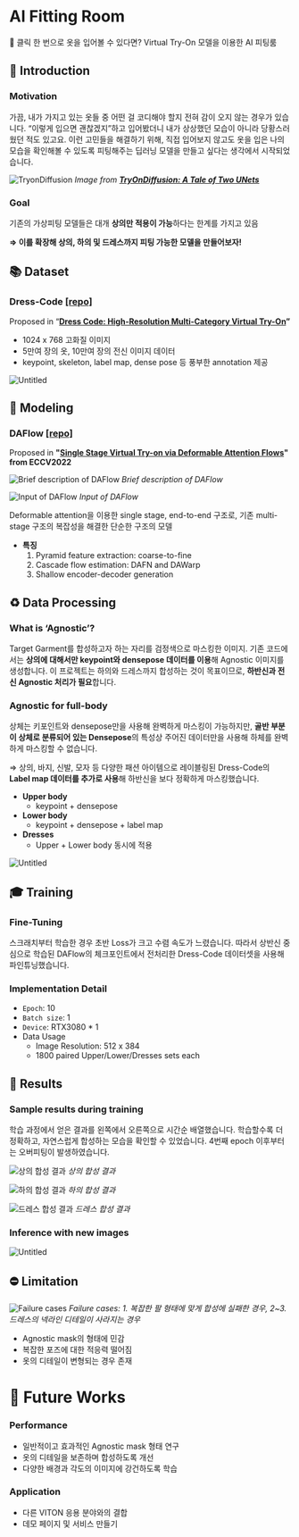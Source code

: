 # AI Fitting Room

<aside>
👜 클릭 한 번으로 옷을 입어볼 수 있다면?
Virtual Try-On 모델을 이용한 AI 피팅룸

</aside>

<!-- ## 💪 Our Team

> **김채현** _Lead_

- Research
- Data Processing
- Experiments
- Presentation

> **심하민**

- Research
- Data Processing
- Resource
- Training

> **노성주**

- Research
- Data Processing
- Presentation -->

## 👗 Introduction

### Motivation

가끔, 내가 가지고 있는 옷들 중 어떤 걸 코디해야 할지 전혀 감이 오지 않는 경우가 있습니다. “이렇게 입으면 괜찮겠지”하고 입어봤더니 내가 상상했던 모습이 아니라 당황스러웠던 적도 있고요. 이런 고민들을 해결하기 위해, 직접 입어보지 않고도 옷을 입은 나의 모습을 확인해볼 수 있도록 피팅해주는 딥러닝 모델을 만들고 싶다는 생각에서 시작되었습니다.

![TryonDiffusion](https://github.com/kchyun/ai-fitting-room/assets/63688973/bd3ab808-3b0f-4456-bc92-6aaea5ee5978)
_Image from **[TryOnDiffusion: A Tale of Two UNets](https://tryondiffusion.github.io/)**_

### Goal

기존의 가상피팅 모델들은 대개 **상의만 적용이 가능**하다는 한계를 가지고 있음

**⇒ 이를 확장해 상의, 하의 및 드레스까지 피팅 가능한 모델을 만들어보자!**

## 📚 Dataset

### Dress-Code [[repo]](https://github.com/aimagelab/dress-code)

Proposed in “**[Dress Code: High-Resolution Multi-Category Virtual Try-On](https://arxiv.org/abs/2204.08532)”**

- 1024 x 768 고화질 이미지
- 5만여 장의 옷, 10만여 장의 전신 이미지 데이터
- keypoint, skeleton, label map, dense pose 등 풍부한 annotation 제공

![Untitled](https://github.com/kchyun/ai-fitting-room/assets/63688973/55be9ea7-22c0-4b96-902b-9677cf535f6f)

## 📐 Modeling

### DAFlow [[repo]](https://github.com/OFA-Sys/DAFlow)

Proposed in **"[Single Stage Virtual Try-on via Deformable Attention Flows](https://arxiv.org/abs/2207.09161)" from ECCV2022**

![Brief description of DAFlow](https://github.com/kchyun/ai-fitting-room/assets/63688973/9aba8dcc-c255-4df0-8fb0-fa9723042253)
_Brief description of DAFlow_

![Input of DAFlow](https://github.com/kchyun/ai-fitting-room/assets/63688973/01cf8d52-bcf9-4ba0-a01f-16acb399b2ee)
_Input of DAFlow_

Deformable attention을 이용한 single stage, end-to-end 구조로, 기존 multi-stage 구조의 복잡성을 해결한 단순한 구조의 모델

- **특징**
  1. Pyramid feature extraction: coarse-to-fine
  2. Cascade flow estimation: DAFN and DAWarp
  3. Shallow encoder-decoder generation

## ♻️ Data Processing

### What is ‘Agnostic’?

Target Garment를 합성하고자 하는 자리를 검정색으로 마스킹한 이미지. 기존 코드에서는 **상의에 대해서만 keypoint와 densepose 데이터를 이용**해 Agnostic 이미지를 생성합니다. 이 프로젝트는 하의와 드레스까지 합성하는 것이 목표이므로, **하반신과 전신 Agnostic 처리가 필요**합니다.

### Agnostic for full-body

상체는 키포인트와 densepose만을 사용해 완벽하게 마스킹이 가능하지만, **골반 부분이 상체로 분류되어 있는 Densepose**의 특성상 주어진 데이터만을 사용해 하체를 완벽하게 마스킹할 수 없습니다.

⇒ 상의, 바지, 신발, 모자 등 다양한 패션 아이템으로 레이블링된 Dress-Code의 **Label map 데이터를 추가로 사용**해 하반신을 보다 정확하게 마스킹했습니다.

- **Upper body**
  - keypoint + densepose
- **Lower body**
  - keypoint + densepose + label map
- **Dresses**
  - Upper + Lower body
    동시에 적용

![Untitled](https://github.com/kchyun/ai-fitting-room/assets/63688973/beaf385e-e63f-4c7f-acf3-2e3467e1b3cc)

## 🎓 Training

### Fine-Tuning

스크래치부터 학습한 경우 초반 Loss가 크고 수렴 속도가 느렸습니다. 따라서 상반신 중심으로 학습된 DAFlow의 체크포인트에서 전처리한 Dress-Code 데이터셋을 사용해 파인튜닝했습니다.

### Implementation Detail

- `Epoch`: 10
- `Batch size`: 1
- `Device`: RTX3080 \* 1
- Data Usage
  - Image Resolution: 512 x 384
  - 1800 paired Upper/Lower/Dresses sets each

## 🧪 Results

### Sample results during training

학습 과정에서 얻은 결과를 왼쪽에서 오른쪽으로 시간순 배열했습니다. 학습할수록 더 정확하고, 자연스럽게 합성하는 모습을 확인할 수 있었습니다. 4번째 epoch 이후부터는 오버피팅이 발생하였습니다.

![상의 합성 결과](https://github.com/kchyun/ai-fitting-room/assets/63688973/64f72b86-3493-4f04-a1b2-a64790eb08f1)
_상의 합성 결과_

![하의 합성 결과](https://github.com/kchyun/ai-fitting-room/assets/63688973/ef36a884-3831-4fb1-9420-ae429173a76b)
_하의 합성 결과_

![드레스 합성 결과](https://github.com/kchyun/ai-fitting-room/assets/63688973/120d30d7-3017-4402-9967-0a722b0ef595)
_드레스 합성 결과_

### Inference with new images

![Untitled](https://github.com/kchyun/ai-fitting-room/assets/63688973/28c894ff-11b4-49cc-b2cd-af2ba2479f3f)

## ⛔ Limitation

![Failure cases](https://github.com/kchyun/ai-fitting-room/assets/63688973/c729ddad-5fde-4c43-96fe-a5f461c45f2f)
_Failure cases: 1. 복잡한 팔 형태에 맞게 합성에 실패한 경우, 2~3. 드레스의 넥라인 디테일이 사라지는 경우_

- Agnostic mask의 형태에 민감
- 복잡한 포즈에 대한 적응력 떨어짐
- 옷의 디테일이 변형되는 경우 존재

# 🤔 Future Works

### Performance

- 일반적이고 효과적인 Agnostic mask 형태 연구
- 옷의 디테일을 보존하며 합성하도록 개선
- 다양한 배경과 각도의 이미지에 강건하도록 학습

### Application

- 다른 VITON 응용 분야와의 결합
- 데모 페이지 및 서비스 만들기
